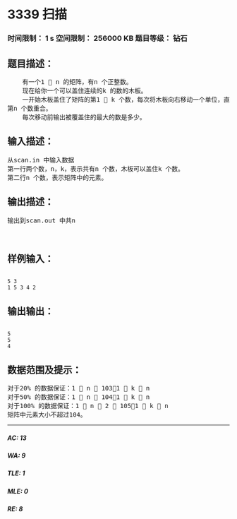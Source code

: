 # 3339 扫描   
### 时间限制： 1 s     空间限制： 256000 KB     题目等级： 钻石  
## 题目描述：  

<pre>
    有一个1  n 的矩阵，有n 个正整数。  
    现在给你一个可以盖住连续的k 的数的木板。  
    一开始木板盖住了矩阵的第1  k 个数，每次将木板向右移动一个单位，直到右端与  
第n 个数重合。  
    每次移动前输出被覆盖住的最大的数是多少。
</pre>
  
  
## 输入描述：  

<pre>
从scan.in 中输入数据  
第一行两个数，n，k，表示共有n 个数，木板可以盖住k 个数。  
第二行n 个数，表示矩阵中的元素。
</pre>
  
  
## 输出描述：  

<pre>
输出到scan.out 中共n 
              
            </pre>
  
  
## 样例输入：  

<pre><code>
5 3  
1 5 3 4 2
</code></pre>
  
  
## 输出输出：  

<pre><code>
5  
5  
4
</code></pre>
  
  
## 数据范围及提示：  

<pre>
对于20% 的数据保证：1  n  103，1  k  n  
对于50% 的数据保证：1  n  104，1  k  n  
对于100% 的数据保证：1  n  2  105，1  k  n  
矩阵中元素大小不超过104。
</pre>
  
  
***  

##### AC: 13  
##### WA: 9  
##### TLE: 1  
##### MLE: 0  
##### RE: 8  
